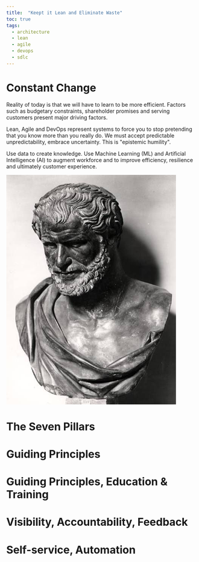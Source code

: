 ```yaml
---
title:  "Keept it Lean and Eliminate Waste"
toc: true
tags:
  - architecture
  - lean
  - agile
  - devops
  - sdlc
---
```


# Constant Change

Reality of today is that we will have to learn to be more efficient.  Factors such as budgetary constraints, shareholder promises and serving customers present major driving factors.

Lean, Agile and DevOps represent systems to force you to stop pretending that you know more than you really do. We must accept predictable unpredictability, embrace uncertainty. This is "epistemic humility".

Use data to create knowledge. Use Machine Learning (ML) and Artificial Intelligence (AI) to augment workforce and to improve efficiency, resilience and ultimately customer experience.

![Heraclitus](../assets/images/heraclitus.png)

# The Seven Pillars

# Guiding Principles

# Guiding Principles, Education & Training

# Visibility, Accountability, Feedback

# Self-service, Automation
